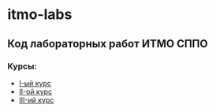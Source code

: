 # itmo-labs
## Код лабораторных работ ИТМО СППО
### Курсы:
- [I-ый курс](./first-year)
- [II-ой курс](./second-year)
- [III-ий курс](./third-year)

